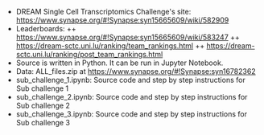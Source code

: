 - DREAM Single Cell Transcriptomics Challenge's site: https://www.synapse.org/#!Synapse:syn15665609/wiki/582909
- Leaderboards: 
++ https://www.synapse.org/#!Synapse:syn15665609/wiki/583247
++ https://dream-sctc.uni.lu/ranking/team_rankings.html
++ https://dream-sctc.uni.lu/ranking/post_team_rankings.html
- Source is written in Python. It can be run in Jupyter Notebook.  
- Data: ALL_files.zip at https://www.synapse.org/#!Synapse:syn16782362 
- sub_challenge_1.ipynb: Source code and step by step instructions for Sub challenge 1
- sub_challenge_2.ipynb: Source code and step by step instructions for Sub challenge 2
- sub_challenge_3.ipynb: Source code and step by step instructions for Sub challenge 3
